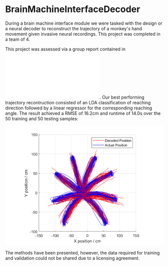 # BrainMachineInterfaceDecoder
During a brain machine interface module we were tasked with the design or a neural decoder to reconstruct the trajectory of a monkey's hand movement given invasive neural recordings. This project was completed in a team of 4.

This project was assessed via a group report contained in ![](Report.pdf). Our best performing trajectory recontruction consisted of an LDA classification of reaching direction followed by a linear regressor for the corresponding reaching angle. The result achieved a RMSE of 16.2cm and runtime of 14.0s over the 50 training and 50 testing samples:

![](LDA_LR/DecodedTraj_LR_LDA.png)

The methods have been presented, however, the data required for training and validation could not be shared due to a licensing agreement.
